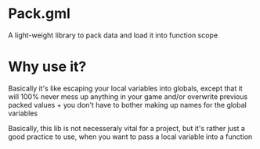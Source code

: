 # Pack.gml
A light-weight library to pack data and load it into function scope

# Why use it?
Basically it's like escaping your local variables into globals, except that it will 100% never mess up anything in your game and/or overwrite previous packed values + you don't have to bother making up names for the global variables

Basically, this lib is not necesseraly vital for a project, but it's rather just a good practice to use, when you want to pass a local variable into a function
